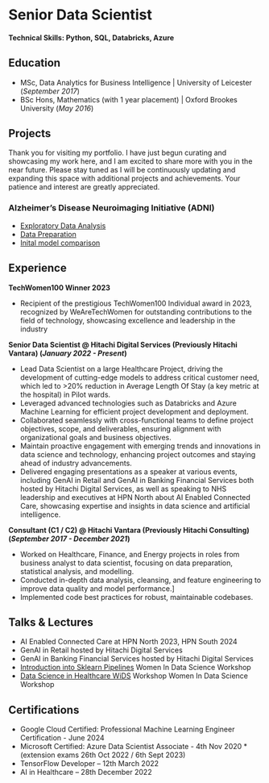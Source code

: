 # Senior Data Scientist

#### Technical Skills: Python, SQL, Databricks, Azure

## Education						       		
- MSc, Data Analytics for Business Intelligence	| University of Leicester (_September 2017_)	 			        		
- BSc Hons, Mathematics (with 1 year placement) | Oxford Brookes University (_May 2016_)

## Projects
Thank you for visiting my portfolio. I have just begun curating and showcasing my work here, and I am excited to share more with you in the near future. Please stay tuned as I will be continuously updating and expanding this space with additional projects and achievements. Your patience and interest are greatly appreciated.
### Alzheimer’s Disease Neuroimaging Initiative (ADNI) 
- [Exploratory Data Analysis](https://nbviewer.jupyter.org/github/EmilyWheaton/Portfolio/blob/main/ADNI/EDA.ipynb) 
- [Data Preparation](https://nbviewer.jupyter.org/github/EmilyWheaton/Portfolio/blob/main/ADNI/01_prepare.ipynb) 
- [Inital model comparison](https://nbviewer.jupyter.org/github/EmilyWheaton/Portfolio/blob/main/ADNI/02_model.ipynb) 


## Experience
**TechWomen100 Winner 2023**
- Recipient of the prestigious TechWomen100 Individual award in 2023, recognized by WeAreTechWomen for outstanding contributions to the field of technology, showcasing excellence and leadership in the industry

**Senior Data Scientist @ Hitachi Digital Services (Previously Hitachi Vantara) (_January 2022 - Present_)**
- Lead Data Scientist on a large Healthcare Project, driving the development of cutting-edge models to address critical customer need, which led to >20% reduction in Average Length Of Stay (a key metric at the hospital) in Pilot wards.
- Leveraged advanced technologies such as Databricks and Azure Machine Learning for efficient project development and deployment.
- Collaborated seamlessly with cross-functional teams to define project objectives, scope, and deliverables, ensuring alignment with organizational goals and business objectives.
- Maintain proactive engagement with emerging trends and innovations in data science and technology, enhancing project outcomes and staying ahead of industry advancements.
- Delivered engaging presentations as a speaker at various events, including GenAI in Retail and GenAI in Banking Financial Services both hosted by Hitachi Digital Services, as well as speaking to NHS leadership and executives at HPN North about AI Enabled Connected Care, showcasing expertise and insights in data science and artificial intelligence.

**Consultant (C1 / C2) @ Hitachi Vantara (Previously Hitachi Consulting) (_September 2017 - December 2021_)**
- Worked on Healthcare, Finance, and Energy projects in roles from business analyst to data scientist, focusing on data preparation, statistical analysis, and modelling.
- Conducted in-depth data analysis, cleansing, and feature engineering to improve data quality and model performance.]
- Implemented code best practices for robust, maintainable codebases.

## Talks & Lectures
- AI Enabled Connected Care at HPN North 2023, HPN South 2024
- GenAI in Retail hosted by Hitachi Digital Services
- GenAI in Banking Financial Services hosted by Hitachi Digital Services
- [Introduction into Sklearn Pipelines](https://www.youtube.com/watch?v=N-M2arnaf-Y) Women In Data Science Workshop
- [Data Science in Healthcare WiDS](https://www.youtube.com/watch?v=U4UOlJzSajM) Workshop Women In Data Science Workshop

## Certifications
- Google Cloud Certified: Professional Machine Learning Engineer Certification - June 2024
- Microsoft Certified: Azure Data Scientist Associate - 4th Nov 2020 *(extension exams 26th Oct 2022 / 6th Sept 2023)
- TensorFlow Developer – 12th March 2022
- AI in Healthcare – 28th December 2022
